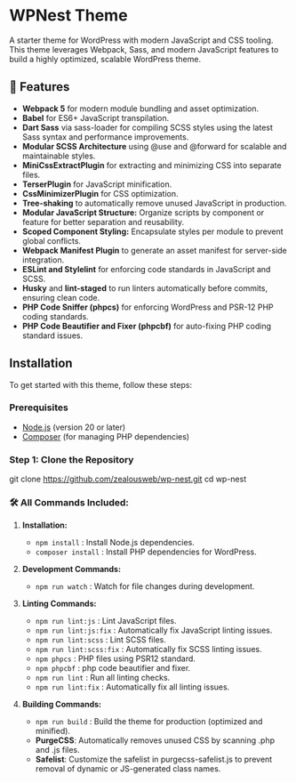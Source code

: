 # WPNest Theme

A starter theme for WordPress with modern JavaScript and CSS tooling. This theme leverages Webpack, Sass, and modern JavaScript features to build a highly optimized, scalable WordPress theme.

## 🚀 Features

- **Webpack 5** for modern module bundling and asset optimization.
- **Babel** for ES6+ JavaScript transpilation.
- **Dart Sass** via sass-loader for compiling SCSS styles using the latest Sass syntax and performance improvements.
- **Modular SCSS Architecture** using @use and @forward for scalable and maintainable styles.
- **MiniCssExtractPlugin** for extracting and minimizing CSS into separate files.
- **TerserPlugin** for JavaScript minification.
- **CssMinimizerPlugin** for CSS optimization.
- **Tree-shaking** to automatically remove unused JavaScript in production.
- **Modular JavaScript Structure:** Organize scripts by component or feature for better separation and reusability.
- **Scoped Component Styling:** Encapsulate styles per module to prevent global conflicts.
- **Webpack Manifest Plugin** to generate an asset manifest for server-side integration.
- **ESLint and Stylelint** for enforcing code standards in JavaScript and SCSS.
- **Husky** and **lint-staged** to run linters automatically before commits, ensuring clean code.
- **PHP Code Sniffer (phpcs)** for enforcing WordPress and PSR-12 PHP coding standards.
- **PHP Code Beautifier and Fixer (phpcbf)** for auto-fixing PHP coding standard issues.

## Installation

To get started with this theme, follow these steps:

### Prerequisites

- [Node.js](https://nodejs.org/) (version 20 or later)
- [Composer](https://getcomposer.org/) (for managing PHP dependencies)

### Step 1: Clone the Repository

git clone https://github.com/zealousweb/wp-nest.git
cd wp-nest


### 🛠 All Commands Included:

1. **Installation:**
   - `npm install` : Install Node.js dependencies.
   - `composer install` : Install PHP dependencies for WordPress.

2. **Development Commands:**
   - `npm run watch` : Watch for file changes during development.

3. **Linting Commands:**
   - `npm run lint:js` : Lint JavaScript files.
   - `npm run lint:js:fix` : Automatically fix JavaScript linting issues.
   - `npm run lint:scss` : Lint SCSS files.
   - `npm run lint:scss:fix` : Automatically fix SCSS linting issues.
   - `npm phpcs` :  PHP files using PSR12 standard.
   - `npm phpcbf` : php code beautifier and fixer.
   - `npm run lint` : Run all linting checks.
   - `npm run lint:fix` : Automatically fix all linting issues.

4. **Building Commands:**
   - `npm run build`  : Build the theme for production (optimized and minified).
   - **PurgeCSS**: Automatically removes unused CSS by scanning .php and .js files.
   - **Safelist**: Customize the safelist in purgecss-safelist.js to prevent removal of dynamic or JS-generated class names.
